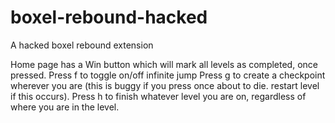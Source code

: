 # boxel-rebound-hacked
A hacked boxel rebound extension

Home page has a Win button which will mark all levels as completed, once pressed.
Press f to toggle on/off infinite jump
Press g to create a checkpoint wherever you are (this is buggy if you press once about to die. restart level if this occurs).
Press h to finish whatever level you are on, regardless of where you are in the level.
